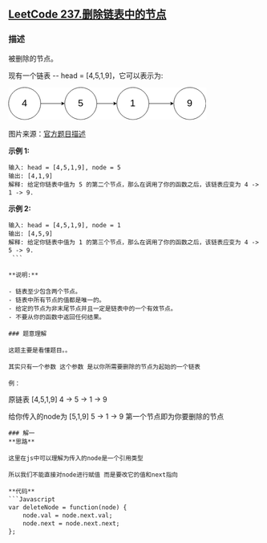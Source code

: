 ## [LeetCode 237.删除链表中的节点](https://leetcode-cn.com/problems/delete-node-in-a-linked-list/)
### 描述

被删除的节点。

现有一个链表 -- head = [4,5,1,9]，它可以表示为:

![示例](../images/237.png)

图片来源：[官方题目描述](https://leetcode-cn.com/problems/delete-node-in-a-linked-list/)
 

**示例 1:**
```
输入: head = [4,5,1,9], node = 5
输出: [4,1,9]
解释: 给定你链表中值为 5 的第二个节点，那么在调用了你的函数之后，该链表应变为 4 -> 1 -> 9.
```
**示例 2:**
```
输入: head = [4,5,1,9], node = 1
输出: [4,5,9]
解释: 给定你链表中值为 1 的第三个节点，那么在调用了你的函数之后，该链表应变为 4 -> 5 -> 9.
 ```

**说明:**

- 链表至少包含两个节点。
- 链表中所有节点的值都是唯一的。
- 给定的节点为非末尾节点并且一定是链表中的一个有效节点。
- 不要从你的函数中返回任何结果。

### 题意理解

这题主要是看懂题目。。

其实只有一个参数 这个参数 是以你所需要删除的节点为起始的一个链表

例：
``` 
原链表 [4,5,1,9] 4 -> 5 -> 1 -> 9  

给你传入的node为 [5,1,9] 5 -> 1 -> 9   第一个节点即为你要删除的节点 
```
### 解一 
**思路**

这里在js中可以理解为传入的node是一个引用类型 

所以我们不能直接对node进行赋值 而是要改它的值和next指向

**代码**
```Javascript 
var deleteNode = function(node) {
    node.val = node.next.val;
    node.next = node.next.next;
};
```
